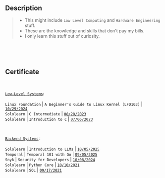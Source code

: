 ## Description

> - This might include `Low Level Computing` and `Hardware Engineering` stuff.
> - These are the knowledge and skills that don't pay my bills.
> - I only learn this stuff out of curiosity.

<br />
<br />
<br />



## Certificate

<br />

<ins>`Low-Level Systems`</ins>: 
<br />
<br />
`Linux Foundation` | `A Beginner's Guide to Linux Kernel (LFD103)` | [`10/29/2024`](https://ti-user-certificates.s3.amazonaws.com/e0df7fbf-a057-42af-8a1f-590912be5460/2efdabb6-d9c6-42c9-8498-9af47537523b-kent-tonino-8f3318f9-dd80-4c4d-bcae-98d83cc992a5-certificate.pdf) <br />
`Sololearn` | `C Intermediate` | [`08/28/2023`](https://www.sololearn.com/en/certificates/CC-V81MRQU9) <br />
`Sololearn` | `Introduction to C` | [`07/06/2023`](https://www.sololearn.com/certificates/CC-6AGYI9YG) <br />

<br />

<ins>`Backend Systems`</ins>: 
<br />
<br />
`Sololearn` | `Introduction to LLMs` | [`10/05/2025`](https://www.sololearn.com/certificates/CC-BEA6ROJD) <br />
`Temporal` | `Temporal 101 with Go` | [`09/05/2025`](https://github.com/kenttonino/kenttonino/blob/develop/certificate/files/Temporal-101-with-Go.png) <br /> 
`Snyk` | `Security for Developers` | [`10/08/2024`](https://learn.snyk.io/learning-paths/security-for-developers/) <br />
`Sololearn` | `Python Core` | [`10/10/2021`](https://www.sololearn.com/en/certificates/CT-UOJ7MU3L) <br />
`Sololearn` | `SQL` | [`09/17/2021`](https://www.sololearn.com/en/certificates/CT-OYPTHJVE) <br />
